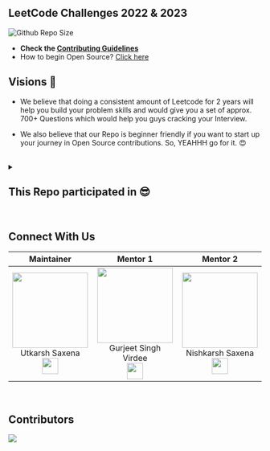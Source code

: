 ## LeetCode Challenges 2022 & 2023

![Github Repo Size](https://img.shields.io/github/repo-size/utkarsh006/LeetCode-Grind?style=for-the-badge&color=aqua) 
- **Check the [Contributing Guidelines](https://github.com/utkarsh006/LeetCode-Grind/blob/main/Guidelines.md)**
- How to begin Open Source? [Click here](https://medium.com/@utkarsh06/open-source-for-beginners-the-endgame-7da09bf80c0d)

## Visions 🤩

- We believe that doing a consistent amount of Leetcode for 2 years will help you build your problem skills and would give you a set of approx. 700+ Questions which 
would help you guys cracking your Interview.

- We also believe that our Repo is beginner friendly if you want to start up your journey in Open Source contributions. So, YEAHHH go for it. 😍

<br>


 
<details><summary><h2> This Repo participated in 😎  </h2></summary>

|||
|--|--|
|<img src="https://media.licdn.com/dms/image/C4E0BAQHN1aAA06huNg/company-logo_200_200/0/1632670084686?e=1681948800&v=beta&t=HOz60qMH_k5dt5OCTEscgm_OoxZkA4tcDBk1lYtJ1xM" height="200px" width="200px" alt="hackclubrait summer of code">|**Hackclub RAIT Summer Of Code 2022**|
|<img width="400" src="https://user-images.githubusercontent.com/94545831/194567878-721f85c8-0d04-4ca7-b460-2678ac909cca.jpg" width="500" height="200" alt="hactoberfest 2022">|**Hacktoberfest 2022**|

</details>

<br>


## Connect With Us 

| Maintainer   | Mentor 1 | Mentor 2|
| :----------: | :----------: | :----------: |
| <a href="https://github.com/utkarsh006"><img src="https://avatars.githubusercontent.com/u/94545831?v=4" width=150px height=150px /></a><br>Utkarsh Saxena<br><a href="https://www.linkedin.com/in/utkarsh06/"><img src="https://t0.gstatic.com/images?q=tbn:ANd9GcRMCA3j2A8hfLl9p5UAU5nd9lvqLlNZvqoU4xOsZ192uH4IYS6X" width="32px" height="32px"></a> | <a href="https://github.com/gurjeetsinghvirdee"><img src="https://avatars.githubusercontent.com/u/73753957?v=4" width=150px height=150px /></a></br>Gurjeet Singh Virdee</h4><br/><a href="https://www.linkedin.com/in/gurjeet-singh-virdee-25a476199/"><img src="https://t0.gstatic.com/images?q=tbn:ANd9GcRMCA3j2A8hfLl9p5UAU5nd9lvqLlNZvqoU4xOsZ192uH4IYS6X" width="32px" height="32px"></a> | <a href="https://github.com/nishkarsh800"><img src="https://avatars.githubusercontent.com/u/94742536?v=4" width=150px height=150px /></a><br>Nishkarsh Saxena<br><a href="https://www.linkedin.com/in/nishkarsh800/"><img src="https://t0.gstatic.com/images?q=tbn:ANd9GcRMCA3j2A8hfLl9p5UAU5nd9lvqLlNZvqoU4xOsZ192uH4IYS6X" width="32px" height="32px"></a>|

<br>

## Contributors

<a href="https://github.com/utkarsh006/LeetCode-Grind/graphs/contributors">
  <img src="https://contrib.rocks/image?repo=utkarsh006/LeetCode-Grind" />
</a>
